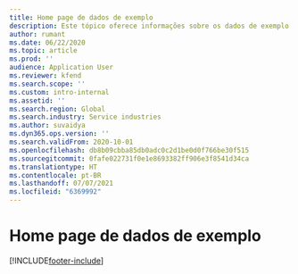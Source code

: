 ```yaml
---
title: Home page de dados de exemplo
description: Este tópico oferece informações sobre os dados de exemplo disponíveis para Operações do projeto do Dynamics 365.
author: rumant
ms.date: 06/22/2020
ms.topic: article
ms.prod: ''
audience: Application User
ms.reviewer: kfend
ms.search.scope: ''
ms.custom: intro-internal
ms.assetid: ''
ms.search.region: Global
ms.search.industry: Service industries
ms.author: suvaidya
ms.dyn365.ops.version: ''
ms.search.validFrom: 2020-10-01
ms.openlocfilehash: db8b09cbba85db0adc0c2d1be0d0f766be30f515
ms.sourcegitcommit: 0fafe022731f0e1e8693382ff906e3f8541d34ca
ms.translationtype: HT
ms.contentlocale: pt-BR
ms.lasthandoff: 07/07/2021
ms.locfileid: "6369992"
---
```

# <a name="sample-data-home-page"></a>Home page de dados de exemplo


[!INCLUDE[footer-include](../includes/footer-banner.md)]